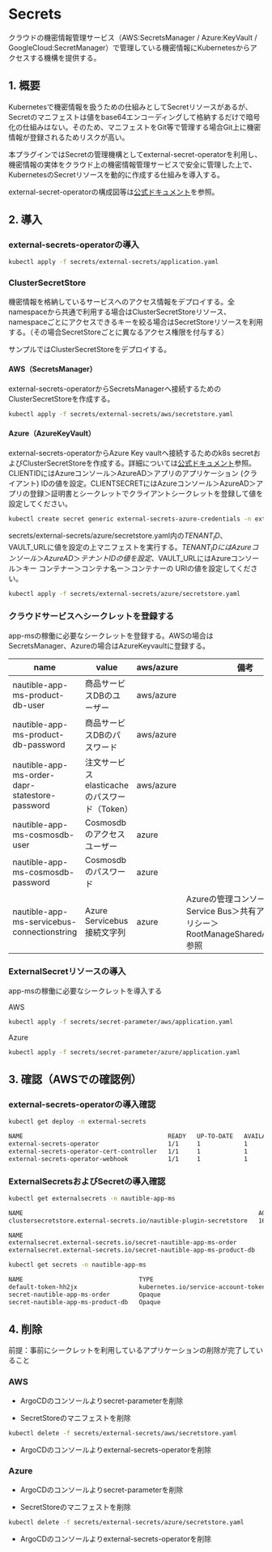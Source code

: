 # Secrets

クラウドの機密情報管理サービス（AWS:SecretsManager / Azure:KeyVault / GoogleCloud:SecretManager）で管理している機密情報にKubernetesからアクセスする機構を提供する。

## 1. 概要

Kubernetesで機密情報を扱うための仕組みとしてSecretリソースがあるが、Secretのマニフェストは値をbase64エンコーディングして格納するだけで暗号化の仕組みはない。そのため、マニフェストをGit等で管理する場合Git上に機密情報が登録されるためリスクが高い。

本プラグインではSecretの管理機構としてexternal-secret-operatorを利用し、機密情報の実体をクラウド上の機密情報管理サービスで安全に管理した上で、KubernetesのSecretリソースを動的に作成する仕組みを導入する。

external-secret-operatorの構成図等は[公式ドキュメント](https://external-secrets.io/)を参照。

## 2. 導入

### external-secrets-operatorの導入

```bash
kubectl apply -f secrets/external-secrets/application.yaml
```

### ClusterSecretStore

機密情報を格納しているサービスへのアクセス情報をデプロイする。全namespaceから共通で利用する場合はClusterSecretStoreリソース、namespaceごとにアクセスできるキーを絞る場合はSecretStoreリソースを利用する。（その場合SecretStoreごとに異なるアクセス権限を付与する）

サンプルではClusterSecretStoreをデプロイする。

#### AWS（SecretsManager）

external-secrets-operatorからSecretsManagerへ接続するためのClusterSecretStoreを作成する。

```bash
kubectl apply -f secrets/external-secrets/aws/secretstore.yaml
```

#### Azure（AzureKeyVault）

external-secrets-operatorからAzure Key vaultへ接続するためのk8s secretおよびClusterSecretStoreを作成する。詳細については[公式ドキュメント](https://external-secrets.io/)参照。CLIENTIDにはAzureコンソール＞AzureAD＞アプリのアプリケーション (クライアント) IDの値を設定。CLIENTSECRETにはAzureコンソール＞AzureAD＞アプリの登録＞証明書とシークレットでクライアントシークレットを登録して値を設定してください。

```bash
kubectl create secret generic external-secrets-azure-credentials -n external-secrets --from-literal=clientid=$CLIENTID --from-literal=clientsecret=$CLIENTSECRET 
```

secrets/external-secrets/azure/secretstore.yaml内の$TENANT_ID、$VAULT_URLに値を設定の上マニフェストを実行する。$TENANT_IDにはAzureコンソール＞AzureAD＞テナントIDの値を設定、$VAULT_URLにはAzureコンソール＞キー コンテナー＞コンテナ名ー＞コンテナーの URIの値を設定してください。

```bash
kubectl apply -f secrets/external-secrets/azure/secretstore.yaml
```

### クラウドサービスへシークレットを登録する

app-msの稼働に必要なシークレットを登録する。AWSの場合はSecretsManager、Azureの場合はAzureKeyvaultに登録する。

| name | value | aws/azure | 備考 |
| ---- | ---- | ---- | ---- |
| nautible-app-ms-product-db-user | 商品サービスDBのユーザー | aws/azure | |
| nautible-app-ms-product-db-password | 商品サービスDBのパスワード | aws/azure | |
| nautible-app-ms-order-dapr-statestore-password | 注文サービスelasticacheのパスワード（Token） | aws/azure | |
| nautible-app-ms-cosmosdb-user | Cosmosdbのアクセスユーザー | azure | |
| nautible-app-ms-cosmosdb-password | Cosmosdbのパスワード | azure | |
| nautible-app-ms-servicebus-connectionstring| Azure Servicebus 接続文字列  | azure | Azureの管理コンソール＞Service Bus＞共有アクセスポリシー＞RootManageSharedAccessKey 参照 |

### ExternalSecretリソースの導入

app-msの稼働に必要なシークレットを導入する

AWS

```bash
kubectl apply -f secrets/secret-parameter/aws/application.yaml
```

Azure

```bash
kubectl apply -f secrets/secret-parameter/azure/application.yaml
```

## 3. 確認（AWSでの確認例）

### external-secrets-operatorの導入確認

```bash
kubectl get deploy -n external-secrets

NAME                                        READY   UP-TO-DATE   AVAILABLE   AGE
external-secrets-operator                   1/1     1            1           16h
external-secrets-operator-cert-controller   1/1     1            1           16h
external-secrets-operator-webhook           1/1     1            1           16h
```

### ExternalSecretsおよびSecretの導入確認

```bash
kubectl get externalsecrets -n nautible-app-ms

NAME                                                                 AGE
clustersecretstore.external-secrets.io/nautible-plugin-secretstore   16h

NAME                                                                   STORE                         REFRESH INTERVAL   STATUS
externalsecret.external-secrets.io/secret-nautible-app-ms-order        nautible-plugin-secretstore   1h                 SecretSynced
externalsecret.external-secrets.io/secret-nautible-app-ms-product-db   nautible-plugin-secretstore   1h                 SecretSynced
```

```bash
kubectl get secrets -n nautible-app-ms

NAME                                TYPE                                  DATA   AGE
default-token-hh2jx                 kubernetes.io/service-account-token   3      10d
secret-nautible-app-ms-order        Opaque                                1      16h
secret-nautible-app-ms-product-db   Opaque                                2      16h
```

## 4. 削除

前提：事前にシークレットを利用しているアプリケーションの削除が完了していること

### AWS

- ArgoCDのコンソールよりsecret-parameterを削除

- SecretStoreのマニフェストを削除

```bash
kubectl delete -f secrets/external-secrets/aws/secretstore.yaml
```

- ArgoCDのコンソールよりexternal-secrets-operatorを削除

### Azure

- ArgoCDのコンソールよりsecret-parameterを削除

- SecretStoreのマニフェストを削除

```bash
kubectl delete -f secrets/external-secrets/azure/secretstore.yaml
```

- ArgoCDのコンソールよりexternal-secrets-operatorを削除
